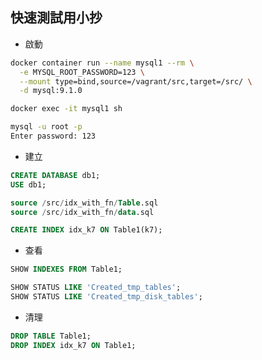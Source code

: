 ## 快速測試用小抄

- 啟動

```sh
docker container run --name mysql1 --rm \
  -e MYSQL_ROOT_PASSWORD=123 \
  --mount type=bind,source=/vagrant/src,target=/src/ \
  -d mysql:9.1.0

docker exec -it mysql1 sh
```

```sh
mysql -u root -p
Enter password: 123
```

- 建立

```sql
CREATE DATABASE db1;
USE db1;

source /src/idx_with_fn/Table.sql
source /src/idx_with_fn/data.sql
```

```sql
CREATE INDEX idx_k7 ON Table1(k7);
```

- 查看

```sql
SHOW INDEXES FROM Table1;
```

```sql
SHOW STATUS LIKE 'Created_tmp_tables';
SHOW STATUS LIKE 'Created_tmp_disk_tables';
```

- 清理

```sql
DROP TABLE Table1;
DROP INDEX idx_k7 ON Table1;
```

